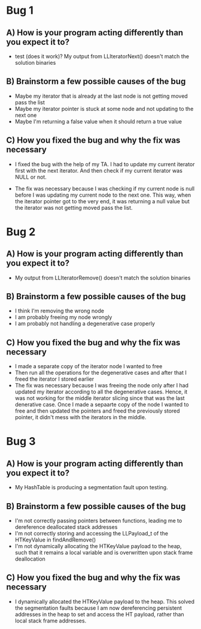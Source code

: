 # Bug 1

## A) How is your program acting differently than you expect it to?
- test (does it work)?
My output from LLIteratorNext() doesn't match the solution binaries
## B) Brainstorm a few possible causes of the bug
- Maybe my iterator that is already at the last node is not getting moved pass the list
- Maybe my iterator pointer is stuck at some node and not updating to the next one
- Maybe I'm returning a false value when it should return a true value

## C) How you fixed the bug and why the fix was necessary
- I fixed the bug with the help of my TA. I had to update my current iterator first with the next iterator. And then check if my current iterator was NULL or not.

- The fix was necessary because I was checking if my current node is null before I was updating my current node to the next one. This way, when the iterator pointer got to the very end, it was returning a null value but the iterator was not getting moved pass the list.


# Bug 2

## A) How is your program acting differently than you expect it to?
- My output from LLIteratorRemove() doesn't match the solution binaries

## B) Brainstorm a few possible causes of the bug
- I think I'm removing the wrong node
- I am probably freeing my node wrongly
- I am probably not handling a degenerative case properly

## C) How you fixed the bug and why the fix was necessary
- I made a separate copy of the iterator node I wanted to free
- Then run all the operations for the degenerative cases and after that I freed the iterator I stored earlier
- The fix was necessary because I was freeing the node only after I had updated my iterator according to all the degenerative cases. Hence, it was not working for the middle iterator slicing since that was the last denerative case. Once I made a sepaarte copy of the node I wanted to free and then updated the pointers and freed the previously stored pointer, it didn't mess with the iterators in the middle. 

# Bug 3

## A) How is your program acting differently than you expect it to?
- My HashTable is producing a segmentation fault upon testing.

## B) Brainstorm a few possible causes of the bug
- I'm not correctly passing pointers between functions, leading me to dereference deallocated stack addresses
- I'm not correctly storing and accessing the LLPayload_t of the HTKeyValue in findAndRemove()
- I'm not dynamically allocating the HTKeyValue payload to the heap, such that it remains a local variable and is overwritten upon stack frame deallocation

## C) How you fixed the bug and why the fix was necessary
- I dynamically allocated the HTKeyValue payload to the heap. This solved the segmentation faults because I am now dereferencing persistent addresses in the heap to set and access the HT payload, rather than local stack frame addresses.
